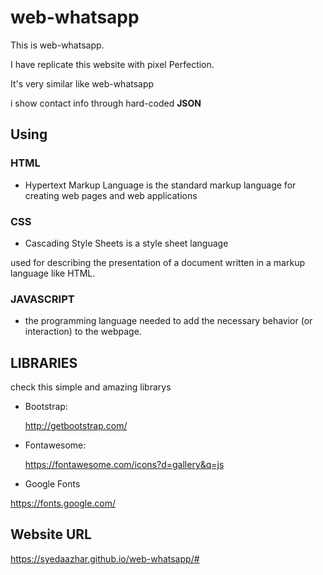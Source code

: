 # web-whatsapp

This is web-whatsapp.

I have replicate this website with pixel Perfection. 

It's very similar like web-whatsapp

i show contact info through hard-coded **JSON**


## Using 

### HTML

* Hypertext Markup Language is the standard markup language for creating web pages and web applications

### CSS

* Cascading Style Sheets is a style sheet language

used for describing the presentation of a document written in a markup language like HTML.

### JAVASCRIPT

* the programming language needed to add the necessary behavior (or interaction) to the webpage.

## LIBRARIES

check this simple and amazing librarys

* Bootstrap: 

  http://getbootstrap.com/

* Fontawesome:

  https://fontawesome.com/icons?d=gallery&q=js
  
* Google Fonts

 https://fonts.google.com/

## Website URL
https://syedaazhar.github.io/web-whatsapp/#




